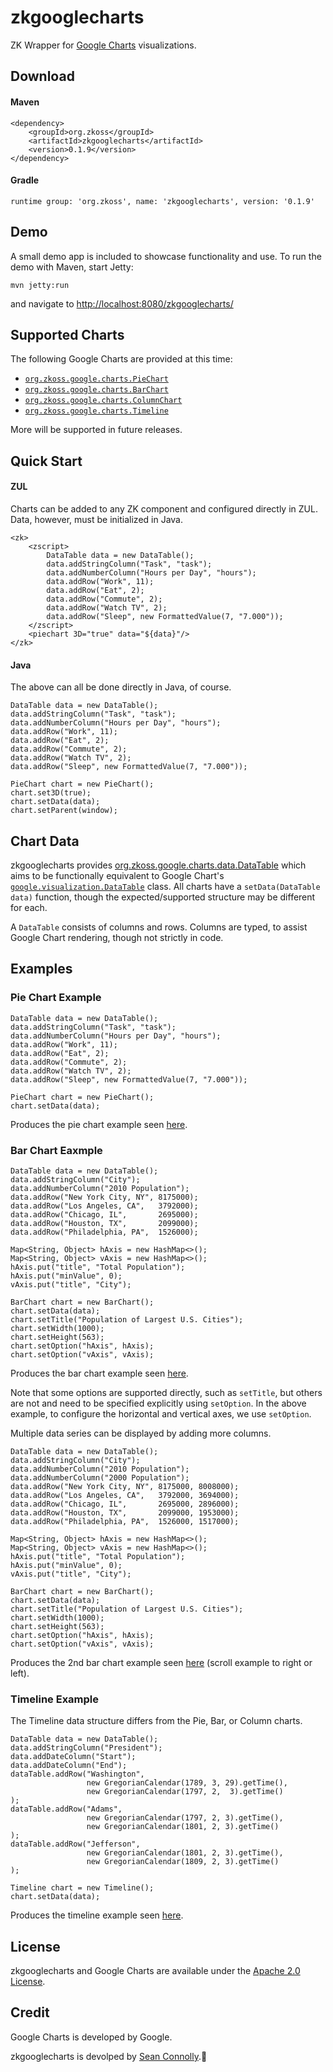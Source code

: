 # zkgooglecharts
ZK Wrapper for [Google Charts](https://developers.google.com/chart/) visualizations.

## Download

#### Maven

    <dependency>
    	<groupId>org.zkoss</groupId>
    	<artifactId>zkgooglecharts</artifactId>
    	<version>0.1.9</version>
    </dependency>

#### Gradle

    runtime group: 'org.zkoss', name: 'zkgooglecharts', version: '0.1.9'

## Demo

A small demo app is included to showcase functionality and use. To run the demo with Maven, start Jetty:

    mvn jetty:run
    
and navigate to [http://localhost:8080/zkgooglecharts/](http://localhost:8080/zkgooglecharts/)

## Supported Charts

The following Google Charts are provided at this time:

- [``org.zkoss.google.charts.PieChart``](/src/main/java/org/zkoss/google/charts/PieChart.java)
- [``org.zkoss.google.charts.BarChart``](/src/main/java/org/zkoss/google/charts/BarChart.java)
- [``org.zkoss.google.charts.ColumnChart``](/src/main/java/org/zkoss/google/charts/ColumnChart.java)
- [``org.zkoss.google.charts.Timeline``](/src/main/java/org/zkoss/google/charts/Timeline.java)

More will be supported in future releases.

## Quick Start

#### ZUL

Charts can be added to any ZK component and configured directly in ZUL. Data, however, must be initialized in Java.

    <zk>
    	<zscript>
            DataTable data = new DataTable();
            data.addStringColumn("Task", "task");
            data.addNumberColumn("Hours per Day", "hours");
            data.addRow("Work", 11);
            data.addRow("Eat", 2);
            data.addRow("Commute", 2);
            data.addRow("Watch TV", 2);
            data.addRow("Sleep", new FormattedValue(7, "7.000"));
    	</zscript>
    	<piechart 3D="true" data="${data}"/>
    </zk>

#### Java

The above can all be done directly in Java, of course.

    DataTable data = new DataTable();
    data.addStringColumn("Task", "task");
    data.addNumberColumn("Hours per Day", "hours");
    data.addRow("Work", 11);
    data.addRow("Eat", 2);
    data.addRow("Commute", 2);
    data.addRow("Watch TV", 2);
    data.addRow("Sleep", new FormattedValue(7, "7.000"));
    
    PieChart chart = new PieChart();
    chart.set3D(true);
    chart.setData(data);
    chart.setParent(window);

## Chart Data

zkgooglecharts provides [org.zkoss.google.charts.data.DataTable](/src/main/java/org/zkoss/google/charts/data/DataTable.java) which aims to be functionally equivalent to Google Chart's [``google.visualization.DataTable``](https://developers.google.com/chart/interactive/docs/reference#DataTable) class. All charts have a ``setData(DataTable data)`` function, though the expected/supported structure may be different for each.

A ``DataTable`` consists of columns and rows. Columns are typed, to assist Google Chart rendering, though not strictly in code.

## Examples

### Pie Chart Example

    DataTable data = new DataTable();
    data.addStringColumn("Task", "task");
    data.addNumberColumn("Hours per Day", "hours");
    data.addRow("Work", 11);
    data.addRow("Eat", 2);
    data.addRow("Commute", 2);
    data.addRow("Watch TV", 2);
    data.addRow("Sleep", new FormattedValue(7, "7.000"));
    
    PieChart chart = new PieChart();
    chart.setData(data);

Produces the pie chart example seen [here](https://developers.google.com/chart/interactive/docs/gallery/piechart#Example).

### Bar Chart Eaxmple

    DataTable data = new DataTable();
    data.addStringColumn("City");
    data.addNumberColumn("2010 Population");
    data.addRow("New York City, NY", 8175000);
    data.addRow("Los Angeles, CA",   3792000);
    data.addRow("Chicago, IL",       2695000);
    data.addRow("Houston, TX",       2099000);
    data.addRow("Philadelphia, PA",  1526000);

    Map<String, Object> hAxis = new HashMap<>();
    Map<String, Object> vAxis = new HashMap<>();
    hAxis.put("title", "Total Population");
    hAxis.put("minValue", 0);
    vAxis.put("title", "City");
    
    BarChart chart = new BarChart();
    chart.setData(data);
    chart.setTitle("Population of Largest U.S. Cities");
    chart.setWidth(1000);
    chart.setHeight(563);
    chart.setOption("hAxis", hAxis);
    chart.setOption("vAxis", vAxis);
    
Produces the bar chart example seen [here](https://developers.google.com/chart/interactive/docs/gallery/barchart#Examples).

Note that some options are supported directly, such as ``setTitle``, but others are not and need to be specified explicitly using ``setOption``. In the above example, to configure the horizontal and vertical axes, we use ``setOption``.

Multiple data series can be displayed by adding more columns.

    DataTable data = new DataTable();
    data.addStringColumn("City");
    data.addNumberColumn("2010 Population");
    data.addNumberColumn("2000 Population");
    data.addRow("New York City, NY", 8175000, 8008000);
    data.addRow("Los Angeles, CA",   3792000, 3694000);
    data.addRow("Chicago, IL",       2695000, 2896000);
    data.addRow("Houston, TX",       2099000, 1953000);
    data.addRow("Philadelphia, PA",  1526000, 1517000);

    Map<String, Object> hAxis = new HashMap<>();
    Map<String, Object> vAxis = new HashMap<>();
    hAxis.put("title", "Total Population");
    hAxis.put("minValue", 0);
    vAxis.put("title", "City");
    
    BarChart chart = new BarChart();
    chart.setData(data);
    chart.setTitle("Population of Largest U.S. Cities");
    chart.setWidth(1000);
    chart.setHeight(563);
    chart.setOption("hAxis", hAxis);
    chart.setOption("vAxis", vAxis);

Produces the 2nd bar chart example seen [here](https://developers.google.com/chart/interactive/docs/gallery/barchart#Examples) (scroll example to right or left).

### Timeline Example

The Timeline data structure differs from the Pie, Bar, or Column charts.

    DataTable data = new DataTable();
    data.addStringColumn("President");
    data.addDateColumn("Start");
    data.addDateColumn("End");
    dataTable.addRow("Washington",
                     new GregorianCalendar(1789, 3, 29).getTime(),
                     new GregorianCalendar(1797, 2,  3).getTime()
    );
    dataTable.addRow("Adams",
                     new GregorianCalendar(1797, 2, 3).getTime(),
                     new GregorianCalendar(1801, 2, 3).getTime()
    );
    dataTable.addRow("Jefferson",
                     new GregorianCalendar(1801, 2, 3).getTime(),
                     new GregorianCalendar(1809, 2, 3).getTime()
    );

    Timeline chart = new Timeline();
    chart.setData(data);
    
Produces the timeline example seen [here](https://developers.google.com/chart/interactive/docs/gallery/timeline#SimpleExample).

## License

zkgooglecharts and Google Charts are available under the [Apache 2.0 License](http://www.apache.org/licenses/LICENSE-2.0).

## Credit

Google Charts is developed by Google.

zkgooglecharts is devolped by [Sean Connolly](https://github.com/connollyst).
